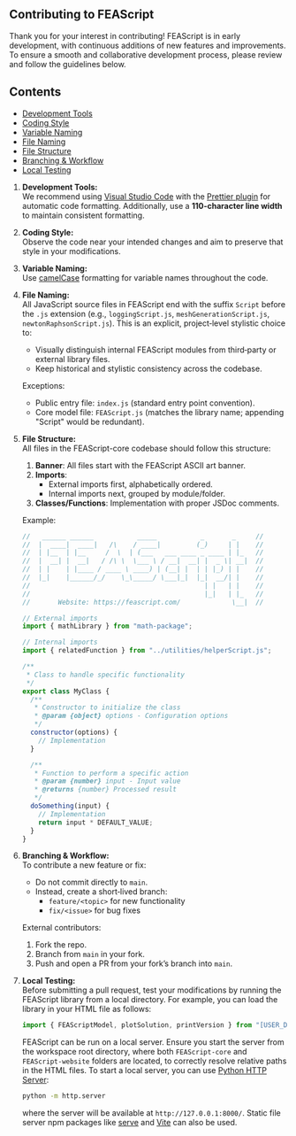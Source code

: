 ## Contributing to FEAScript

Thank you for your interest in contributing! FEAScript is in early development, with continuous additions of new features and improvements. To ensure a smooth and collaborative development process, please review and follow the guidelines below.

## Contents

- [Development Tools](#development-tools)
- [Coding Style](#coding-style)
- [Variable Naming](#variable-naming)
- [File Naming](#file-naming)
- [File Structure](#file-structure)
- [Branching & Workflow](#branching--workflow)
- [Local Testing](#local-testing)

1. **Development Tools:**  
   We recommend using [Visual Studio Code](https://code.visualstudio.com/) with the [Prettier plugin](https://marketplace.visualstudio.com/items?itemName=esbenp.prettier-vscode) for automatic code formatting. Additionally, use a **110-character line width** to maintain consistent formatting.

2. **Coding Style:**  
   Observe the code near your intended changes and aim to preserve that style in your modifications.

3. **Variable Naming:**  
   Use [camelCase](https://en.wikipedia.org/wiki/Camel_case) formatting for variable names throughout the code.

4. **File Naming:**  
   All JavaScript source files in FEAScript end with the suffix `Script` before the `.js` extension (e.g., `loggingScript.js`, `meshGenerationScript.js`, `newtonRaphsonScript.js`). This is an explicit, project‑level stylistic choice to:

   - Visually distinguish internal FEAScript modules from third‑party or external library files.
   - Keep historical and stylistic consistency across the codebase.

   Exceptions:

   - Public entry file: `index.js` (standard entry point convention).
   - Core model file: `FEAScript.js` (matches the library name; appending "Script" would be redundant).

5. **File Structure:**  
   All files in the FEAScript-core codebase should follow this structure:

   1. **Banner**: All files start with the FEAScript ASCII art banner.
   2. **Imports**:
      - External imports first, alphabetically ordered.
      - Internal imports next, grouped by module/folder.
   3. **Classes/Functions**: Implementation with proper JSDoc comments.

   Example:

   ```javascript
   //   ______ ______           _____           _       _     //
   //  |  ____|  ____|   /\    / ____|         (_)     | |    //
   //  | |__  | |__     /  \  | (___   ___ ____ _ ____ | |_   //
   //  |  __| |  __|   / /\ \  \___ \ / __|  __| |  _ \| __|  //
   //  | |    | |____ / ____ \ ____) | (__| |  | | |_) | |    //
   //  |_|    |______/_/    \_\_____/ \___|_|  |_|  __/| |    //
   //                                            | |   | |    //
   //                                            |_|   | |_   //
   //       Website: https://feascript.com/             \__|  //

   // External imports
   import { mathLibrary } from "math-package";

   // Internal imports
   import { relatedFunction } from "../utilities/helperScript.js";

   /**
    * Class to handle specific functionality
    */
   export class MyClass {
     /**
      * Constructor to initialize the class
      * @param {object} options - Configuration options
      */
     constructor(options) {
       // Implementation
     }

     /**
      * Function to perform a specific action
      * @param {number} input - Input value
      * @returns {number} Processed result
      */
     doSomething(input) {
       // Implementation
       return input * DEFAULT_VALUE;
     }
   }
   ```

6. **Branching & Workflow:**  
   To contribute a new feature or fix:

   - Do not commit directly to `main`.
   - Instead, create a short‑lived branch:
     - `feature/<topic>` for new functionality
     - `fix/<issue>` for bug fixes

   External contributors:

   1. Fork the repo.
   2. Branch from `main` in your fork.
   3. Push and open a PR from your fork’s branch into `main`.

7. **Local Testing:**  
   Before submitting a pull request, test your modifications by running the FEAScript library from a local directory. For example, you can load the library in your HTML file as follows:

   ```javascript
   import { FEAScriptModel, plotSolution, printVersion } from "[USER_DIRECTORY]/FEAScript-core/src/index.js";
   ```

   FEAScript can be run on a local server. Ensure you start the server from the workspace root directory, where both `FEAScript-core` and `FEAScript-website` folders are located, to correctly resolve relative paths in the HTML files. To start a local server, you can use [Python HTTP Server](https://docs.python.org/3/library/http.server.html):

   ```bash
   python -m http.server
   ```

   where the server will be available at `http://127.0.0.1:8000/`. Static file server npm packages like [serve](https://github.com/vercel/serve#readme) and [Vite](https://vite.dev/) can also be used.
